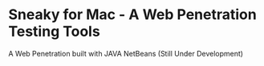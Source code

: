 <h1>Sneaky for Mac - A Web Penetration Testing Tools</h1>
<p>A Web Penetration built with JAVA NetBeans (Still Under Development)</p>
